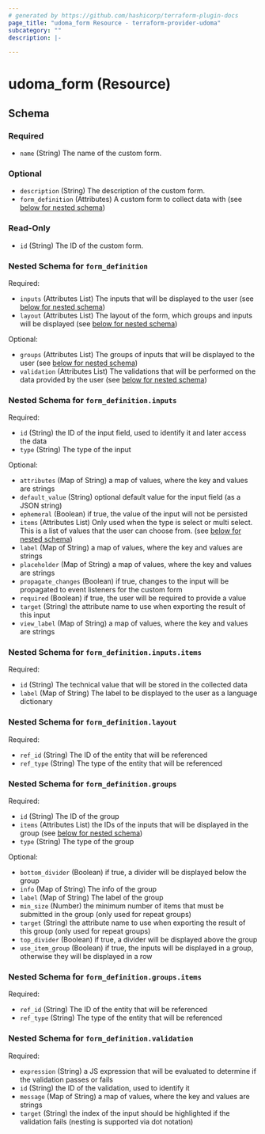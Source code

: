 ```yaml
---
# generated by https://github.com/hashicorp/terraform-plugin-docs
page_title: "udoma_form Resource - terraform-provider-udoma"
subcategory: ""
description: |-
  
---
```


# udoma_form (Resource)





<!-- schema generated by tfplugindocs -->
## Schema

### Required

- `name` (String) The name of the custom form.

### Optional

- `description` (String) The description of the custom form.
- `form_definition` (Attributes) A custom form to collect data with (see [below for nested schema](#nestedatt--form_definition))

### Read-Only

- `id` (String) The ID of the custom form.

<a id="nestedatt--form_definition"></a>
### Nested Schema for `form_definition`

Required:

- `inputs` (Attributes List) The inputs that will be displayed to the user (see [below for nested schema](#nestedatt--form_definition--inputs))
- `layout` (Attributes List) The layout of the form, which groups and inputs will be displayed (see [below for nested schema](#nestedatt--form_definition--layout))

Optional:

- `groups` (Attributes List) The groups of inputs that will be displayed to the user (see [below for nested schema](#nestedatt--form_definition--groups))
- `validation` (Attributes List) The validations that will be performed on the data provided by the user (see [below for nested schema](#nestedatt--form_definition--validation))

<a id="nestedatt--form_definition--inputs"></a>
### Nested Schema for `form_definition.inputs`

Required:

- `id` (String) the ID of the input field, used to identify it and later access the data
- `type` (String) The type of the input

Optional:

- `attributes` (Map of String) a map of values, where the key and values are strings
- `default_value` (String) optional default value for the input field (as a JSON string)
- `ephemeral` (Boolean) if true, the value of the input will not be persisted
- `items` (Attributes List) Only used when the type is select or multi select. This is a list of values that the user can choose from. (see [below for nested schema](#nestedatt--form_definition--inputs--items))
- `label` (Map of String) a map of values, where the key and values are strings
- `placeholder` (Map of String) a map of values, where the key and values are strings
- `propagate_changes` (Boolean) if true, changes to the input will be propagated to event listeners for the custom form
- `required` (Boolean) if true, the user will be required to provide a value
- `target` (String) the attribute name to use when exporting the result of this input
- `view_label` (Map of String) a map of values, where the key and values are strings

<a id="nestedatt--form_definition--inputs--items"></a>
### Nested Schema for `form_definition.inputs.items`

Required:

- `id` (String) The technical value that will be stored in the collected data
- `label` (Map of String) The label to be displayed to the user as a language dictionary



<a id="nestedatt--form_definition--layout"></a>
### Nested Schema for `form_definition.layout`

Required:

- `ref_id` (String) The ID of the entity that will be referenced
- `ref_type` (String) The type of the entity that will be referenced


<a id="nestedatt--form_definition--groups"></a>
### Nested Schema for `form_definition.groups`

Required:

- `id` (String) The ID of the group
- `items` (Attributes List) the IDs of the inputs that will be displayed in the group (see [below for nested schema](#nestedatt--form_definition--groups--items))
- `type` (String) The type of the group

Optional:

- `bottom_divider` (Boolean) if true, a divider will be displayed below the group
- `info` (Map of String) The info of the group
- `label` (Map of String) The label of the group
- `min_size` (Number) the minimum number of items that must be submitted in the group (only used for repeat groups)
- `target` (String) the attribute name to use when exporting the result of this group (only used for repeat groups)
- `top_divider` (Boolean) if true, a divider will be displayed above the group
- `use_item_group` (Boolean) if true, the inputs will be displayed in a group, otherwise they will be displayed in a row

<a id="nestedatt--form_definition--groups--items"></a>
### Nested Schema for `form_definition.groups.items`

Required:

- `ref_id` (String) The ID of the entity that will be referenced
- `ref_type` (String) The type of the entity that will be referenced



<a id="nestedatt--form_definition--validation"></a>
### Nested Schema for `form_definition.validation`

Required:

- `expression` (String) a JS expression that will be evaluated to determine if the validation passes or fails
- `id` (String) the ID of the validation, used to identify it
- `message` (Map of String) a map of values, where the key and values are strings
- `target` (String) the index of the input should be highlighted if the validation fails (nesting is supported via dot notation)
